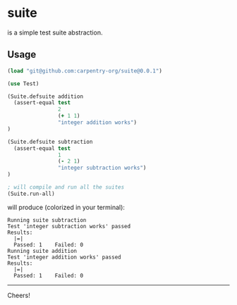 # suite

is a simple test suite abstraction.

## Usage

```clojure
(load "git@github.com:carpentry-org/suite@0.0.1")

(use Test)

(Suite.defsuite addition
  (assert-equal test
                2
                (+ 1 1)
                "integer addition works")
)

(Suite.defsuite subtraction
  (assert-equal test
                1
                (- 2 1)
                "integer subtraction works")
)

; will compile and run all the suites
(Suite.run-all)
```

will produce (colorized in your terminal):

```
Running suite subtraction
Test 'integer subtraction works' passed
Results:
  |=|
  Passed: 1    Failed: 0
Running suite addition
Test 'integer addition works' passed
Results:
  |=|
  Passed: 1    Failed: 0
```

<hr/>

Cheers!

